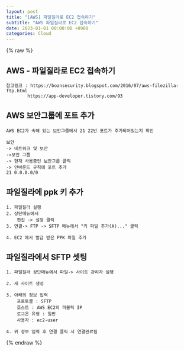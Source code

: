 ```yaml
---
layout: post
title: "[AWS] 파일질라로 EC2 접속하기"
subtitle: "AWS 파일질라로 EC2 접속하기"
date: 2023-01-01 00:00:00 +0900
categories: Cloud
---
```

{% raw %}
## AWS - 파일질라로 EC2 접속하기  
	참고링크 : https://boansecurity.blogspot.com/2016/07/aws-filezilla-ftp.html  
			https://app-developer.tistory.com/93  
  
## AWS 보안그룹에 포트 추가  
	AWS EC2가 속해 있는 보안그룹에서 21 22번 포트가 추가되어있는지 확인  
  
	보안  
	-> 네트워크 및 보안  
	->보안 그룹  
	-> 현재 사용중인 보안그룹 클릭  
	-> 인바운드 규칙에 포트 추가  
	21 0.0.0.0/0  
  
## 파일질라에 ppk 키 추가  
  
	1. 파일질라 실행  
	2. 상단메뉴에서  
		편집 -> 설정 클릭  
	3. 연결-> FTP -> SFTP 메뉴에서 "키 파일 추가(A)..." 클릭  
  
	4. EC2 에서 발급 받은 PPK 파일 추가  
  
## 파일질라에서 SFTP 셋팅  
  
	1. 파일질라 상단메뉴에서 파일-> 사이트 관리자 실행  
  
	2. 새 사이트 생성  
  
	3. 아래의 정보 입력  
		프로토콜 : SFTP  
		호스트 : AWS EC2의 퍼블릭 IP  
		로그온 유형 : 일반  
		사용자 : ec2-user  
  
	4. 위 정보 입력 후 연결 클릭 시 연결완료됨  

{% endraw %}
